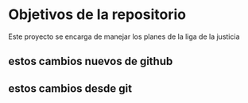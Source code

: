 # Objetivos de la repositorio

Este proyecto se encarga de manejar los planes de la liga de la justicia


## estos cambios nuevos de github
## estos cambios desde git